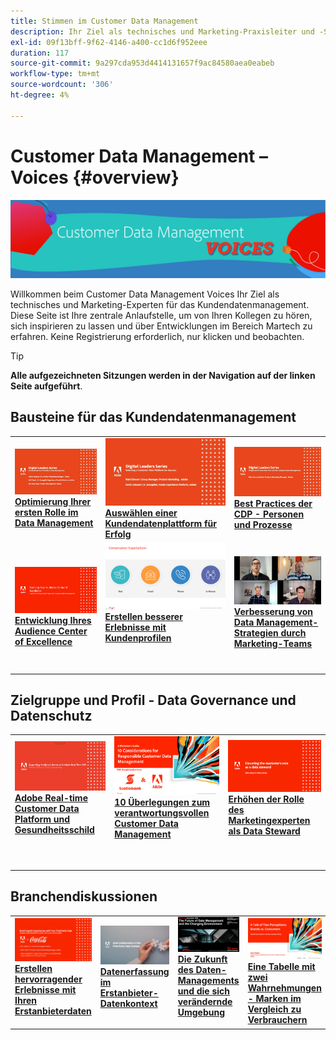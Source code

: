 ```yaml
---
title: Stimmen im Customer Data Management
description: Ihr Ziel als technisches und Marketing-Praxisleiter und -Spezialist für das Kundendatenmanagement.  Diese Seite ist Ihre zentrale Anlaufstelle, um von Ihren Kollegen zu hören, sich inspirieren zu lassen und über Entwicklungen im Bereich Martech zu erfahren.
exl-id: 09f13bff-9f62-4146-a400-cc1d6f952eee
duration: 117
source-git-commit: 9a297cda953d4414131657f9ac84580aea0eabeb
workflow-type: tm+mt
source-wordcount: '306'
ht-degree: 4%

---
```


# Customer Data Management – Voices {#overview}

<img alt="Stimmen im Customer Data Management" src="./assets/cdp-voices-banner.png" />

Willkommen beim Customer Data Management Voices Ihr Ziel als technisches und Marketing-Experten für das Kundendatenmanagement. Diese Seite ist Ihre zentrale Anlaufstelle, um von Ihren Kollegen zu hören, sich inspirieren zu lassen und über Entwicklungen im Bereich Martech zu erfahren. Keine Registrierung erforderlich, nur klicken und beobachten.

>[!TIP]
>
>**Alle aufgezeichneten Sitzungen werden in der Navigation auf der linken Seite aufgeführt**.

## Bausteine für das Kundendatenmanagement

<table>
  <tr>
   <td>
      <a href="./cdm/first-mile.md">
      <img alt="Optimierung Ihrer ersten Rolle im Data Management" src="./assets/first-mile.png"/>
      </a>
      <div>
         <a href="./cdm/first-mile.md"><strong>Optimierung Ihrer ersten Rolle im Data Management</strong></a>
         <br/>
      </div>
   </td>
   <td>
      <a href="./cdm/cdp-success.md">
      <img alt="Auswählen einer Kundendatenplattform für Erfolg" src="./assets/cdp-success.png"/>
      </a>
      <div>
         <a href="./cdm/cdp-success.md"><strong>Auswählen einer Kundendatenplattform für Erfolg</strong></a>
         <br/>
      </div>
    </td>
    <td>
      <a href="./cdm/people-and-process.md">
      <img alt="Personen und Prozesse" src="./assets/people-and-process.png"/>
      </a>
      <div>
         <a href="./cdm/people-and-process.md"><strong>Best Practices der CDP - Personen und Prozesse</strong></a>
         <br/>
      </div>
    </td>
   </tr>
   <tr> 
   <td>
      <a href="./cdm/evolving-your-audience-center-of-excellence.md">
      <img alt="Entwicklung Ihres Audience Center of Excellence" src="./assets/evolving-your-audience-center-of-excellence.png"/>
      </a>
      <div>
         <a href="./cdm/evolving-your-audience-center-of-excellence.md"><strong>Entwicklung Ihres Audience Center of Excellence</strong></a>
         <br/>
      </div>
    </td>
   <td>
      <a href="./cdm/building-better-experiences-with-customer-profiles.md">
      <img alt="Erstellen besserer Erlebnisse mit Kundenprofilen" src="./assets/building-better-experiences-with-customer-profiles.png"/>
      </a>
      <div>
         <a href="./cdm/building-better-experiences-with-customer-profiles.md"><strong>Erstellen besserer Erlebnisse mit Kundenprofilen</strong></a>
      </div>
      <p>
        <br/>
    </td>
   <td>
      <a href="./cdm/how-marketing-teams-are-improving-data-management-strategies.md">
      <img alt="Verbesserung von Data Management-Strategien durch Marketing-Teams" src="./assets/how-marketing-teams-are-improving-data-management-strategies.png"/>
      </a>
      <div>
         <a href="./cdm/how-marketing-teams-are-improving-data-management-strategies.md"><strong>Verbesserung von Data Management-Strategien durch Marketing-Teams</strong></a>
      </div>
      <p>
      </p>
    </td>
  </tr>
</table>

## Zielgruppe und Profil - Data Governance und Datenschutz

<table>
  <tr>
   <td>
      <a href="./governance/healthcare-shield.md">
      <img alt="Adobe Real-time Customer Data Platform und Gesundheitsschild" src="./assets/healthcare-shield.png"/>
      </a>
      <div>
         <a href="./governance/healthcare-shield.md"><strong>Adobe Real-time Customer Data Platform und Gesundheitsschild</strong></a>
         <br/>
      </div>
      <p>
        <br/>
   </td> 
   <td>
      <a href="https://experienceleague.adobe.com/docs/platform-learn/tutorials/privacy/ten-considerations-for-responsible-customer-data-management.html">
      <img alt="10 Überlegungen zum verantwortungsvollen Customer Data Management" src="./assets/ten-considerations-for-responsible-customer-data-management.png"/>
      </a>
      <div>
         <a href="https://experienceleague.adobe.com/docs/platform-learn/tutorials/privacy/ten-considerations-for-responsible-customer-data-management.html"><strong>10 Überlegungen zum verantwortungsvollen Customer Data Management</strong></a>
         <br/>
      </div>
      <p>
        <br/>
    </td>
    <td>
      <a href="https://experienceleague.adobe.com/docs/platform-learn/tutorials/privacy/elevating-the-marketers-role-as-a-data-steward.html">
      <img alt="Erhöhen der Rolle des Marketingexperten als Data Steward" src="./assets/elevating-the-marketers-role-as-a-data-steward.png"/>
      </a>
      <div>
         <a href="https://experienceleague.adobe.com/docs/platform-learn/tutorials/privacy/elevating-the-marketers-role-as-a-data-steward.html"><strong>Erhöhen der Rolle des Marketingexperten als Data Steward</strong></a>
         <br/>
      </div>
      <p>
        <br/>
       </p>
    </td>
  </tr>
</table>

## Branchendiskussionen

<table>
  <tr>
     <td>
      <a href="./industry/build-superb-experiences-with-your-first-party-data.md">
      <img alt="Erstellen hervorragender Erlebnisse mit Ihren Erstanbieterdaten" src="./assets/build-superb-experiences-with-your-first-party-data.png"/>
      </a>
      <div>
         <a href="./industry/build-superb-experiences-with-your-first-party-data.md"><strong>Erstellen hervorragender Erlebnisse mit Ihren Erstanbieterdaten</strong></a>
      </div>
      <p>
      </p>
    </td>
     <td>
      <a href="./industry/data-collaboration-in-the-first-party-data-context.md">
      <img alt="Datenerfassung im Erstanbieter-Datenkontext" src="./assets/data-collaboration-in-the-first-party-data-context.png"/>
      </a>
      <div>
         <a href="./industry/data-collaboration-in-the-first-party-data-context.md"><strong>Datenerfassung im Erstanbieter-Datenkontext</strong></a>
      </div>
      <p>
      </p>
    </td>
     <td>
      <a href="./industry/the-future-of-data-management-and-the-changing-environment.md">
      <img alt="Die Zukunft des Data Managements und der sich wandelnden Umgebung" src="./assets/the-future-of-data-management-and-the-changing-environment.png"/>
      </a>
      <div>
         <a href="./industry/the-future-of-data-management-and-the-changing-environment.md"><strong>Die Zukunft des Daten-Managements und die sich verändernde Umgebung</strong></a>
      </div>
      <p>
      </p>
    </td>
   <td>
      <a href="./industry/brands-vs-consumers.md">
      <img alt="Eine Tabelle mit zwei Wahrnehmungen - Marken im Vergleich zu Verbrauchern" src="./assets/brands-vs-consumers.png"/>
      </a>
      <div>
         <a href="./industry/brands-vs-consumers.md"><strong>Eine Tabelle mit zwei Wahrnehmungen - Marken im Vergleich zu Verbrauchern</strong></a>
         <br/>
      </div>
    </td>
  </tr>
</table>
